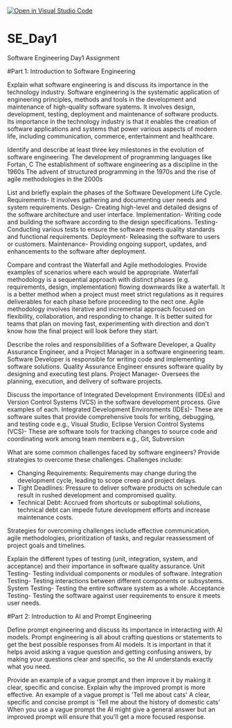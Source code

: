 [![Open in Visual Studio Code](https://classroom.github.com/assets/open-in-vscode-2e0aaae1b6195c2367325f4f02e2d04e9abb55f0b24a779b69b11b9e10269abc.svg)](https://classroom.github.com/online_ide?assignment_repo_id=15566916&assignment_repo_type=AssignmentRepo)
# SE_Day1
Software Engineering Day1 Assignment

#Part 1: Introduction to Software Engineering

Explain what software engineering is and discuss its importance in the technology industry.
Software engineering is the systematic application of engineering principles, methods and tools in the development and maintenance of high-quality software syatems. It involves design, development, testing, deployment and maintenance of software products.
Its importance in the technology industry is that it enables the creation of software applications and systems that power various aspects of modern life, including communication, commerce, entertainment and healthcare.


Identify and describe at least three key milestones in the evolution of software engineering.
The development of programming languages like Fortan, C
The establishment of software engineering as a discipline in the 1960s
The advent of structured programming in the 1970s and the rise of agile methodologies in the 2000s

List and briefly explain the phases of the Software Development Life Cycle.
Requirements- It involves gathering and documenting user needs and system requirements.
Design- Creating high-level and detailed designs of the software architecture and user interface.
Implementation- Writing code and building the software according to the design specifications.
Testing- Conducting various tests to ensure the software meets quality standards and functional requirements.
Deployment- Releasing the software to users or customers.
Maintenance- Providing ongoing support, updates, and enhancements to the software after deployment.


Compare and contrast the Waterfall and Agile methodologies. Provide examples of scenarios where each would be appropriate.
Waterfall methodology is a sequential approach with distinct phases (e.g. requirements, design, implementation) flowing downwards like a waterfall. It is a better method when a project must meet strict regulations as it requires deliverables for each phase before proceeding to the nect one.
Agile methodology involves iterative and incremental approach focused on flexibility, collaboration, and responding to change. It is better suited for teams that plan on moving fast, experimenting with direction and don't know how the final project will look before they start.

Describe the roles and responsibilities of a Software Developer, a Quality Assurance Engineer, and a Project Manager in a software engineering team.
Software Developer is responsible for writing code and implementing software solutions.
Quality Assurance Engineer ensures software quality by designing and executing test plans.
Project Manager- Oversees the planning, execution, and delivery of software projects.

Discuss the importance of Integrated Development Environments (IDEs) and Version Control Systems (VCS) in the software development process. Give examples of each.
Integrated Development Environments (IDEs)- These are software suites that provide comprehensive tools for writing, debugging, and testing code e.g., Visual Studio, Eclipse
Version Control Systems (VCS)- These are software tools for tracking changes to source code and coordinating work among team members e.g., Git, Subversion

What are some common challenges faced by software engineers? Provide strategies to overcome these challenges.
Challenges include:
- Changing Requirements: Requirements may change during the development cycle, leading to scope creep and project delays.
- Tight Deadlines: Pressure to deliver software products on schedule can result in rushed development and compromised quality.
- Technical Debt: Accrued from shortcuts or suboptimal solutions, technical debt can impede future development efforts and increase maintenance costs.
  
Strategies for overcoming challenges include effective communication, agile methodologies, prioritization of tasks, and regular reassessment of project goals and timelines.


Explain the different types of testing (unit, integration, system, and acceptance) and their importance in software quality assurance.
Unit Testing- Testing individual components or modules of software.
Integration Testing- Testing interactions between different components or subsystems.
System Testing- Testing the entire software system as a whole.
Acceptance Testing- Testing the software against user requirements to ensure it meets user needs.


#Part 2: Introduction to AI and Prompt Engineering


Define prompt engineering and discuss its importance in interacting with AI models.
Prompt engineering is all about crafting questions or statements to get the best possible responses from AI models. 
It is important in that it helps avoid asking a vague question and getting confusing answers, by making your questions clear and specific, so the AI understands exactly what you need.

Provide an example of a vague prompt and then improve it by making it clear, specific and concise. Explain why the improved prompt is more effective.
An example of a vague prompt is 'Tell me about cats' 
A clear, specific and concise prompt is 'Tell me about the history of domestic cats' 
When you use a vague prompt the AI might give a general answer but an improved prompt will ensure that you'll get a more focused response.
